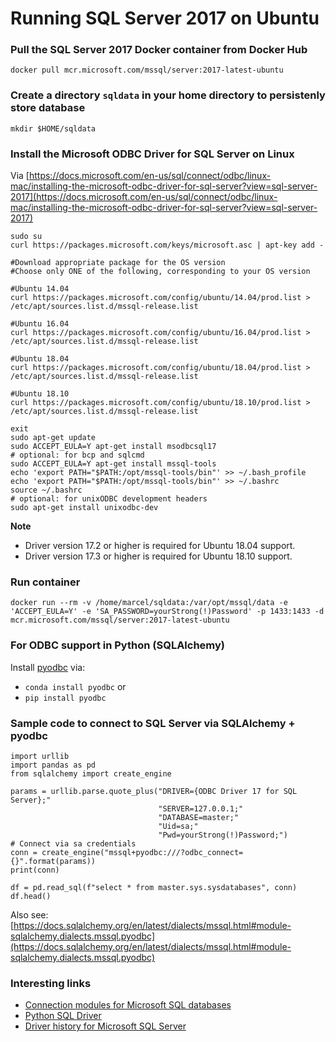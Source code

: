 # Running SQL Server 2017 on Ubuntu

### Pull the SQL Server 2017 Docker container from Docker Hub
`docker pull mcr.microsoft.com/mssql/server:2017-latest-ubuntu`

### Create a directory `sqldata` in your home directory to persistenly store database
`mkdir $HOME/sqldata`

### Install the Microsoft ODBC Driver for SQL Server on Linux
Via [https://docs.microsoft.com/en-us/sql/connect/odbc/linux-mac/installing-the-microsoft-odbc-driver-for-sql-server?view=sql-server-2017](https://docs.microsoft.com/en-us/sql/connect/odbc/linux-mac/installing-the-microsoft-odbc-driver-for-sql-server?view=sql-server-2017)<br>
```
sudo su 
curl https://packages.microsoft.com/keys/microsoft.asc | apt-key add -

#Download appropriate package for the OS version
#Choose only ONE of the following, corresponding to your OS version

#Ubuntu 14.04
curl https://packages.microsoft.com/config/ubuntu/14.04/prod.list > /etc/apt/sources.list.d/mssql-release.list

#Ubuntu 16.04
curl https://packages.microsoft.com/config/ubuntu/16.04/prod.list > /etc/apt/sources.list.d/mssql-release.list

#Ubuntu 18.04
curl https://packages.microsoft.com/config/ubuntu/18.04/prod.list > /etc/apt/sources.list.d/mssql-release.list

#Ubuntu 18.10
curl https://packages.microsoft.com/config/ubuntu/18.10/prod.list > /etc/apt/sources.list.d/mssql-release.list

exit
sudo apt-get update
sudo ACCEPT_EULA=Y apt-get install msodbcsql17
# optional: for bcp and sqlcmd
sudo ACCEPT_EULA=Y apt-get install mssql-tools
echo 'export PATH="$PATH:/opt/mssql-tools/bin"' >> ~/.bash_profile
echo 'export PATH="$PATH:/opt/mssql-tools/bin"' >> ~/.bashrc
source ~/.bashrc
# optional: for unixODBC development headers
sudo apt-get install unixodbc-dev
```

**Note**

* Driver version 17.2 or higher is required for Ubuntu 18.04 support.
* Driver version 17.3 or higher is required for Ubuntu 18.10 support.

### Run container
`docker run --rm -v /home/marcel/sqldata:/var/opt/mssql/data -e 'ACCEPT_EULA=Y' -e 'SA_PASSWORD=yourStrong(!)Password' -p 1433:1433 -d mcr.microsoft.com/mssql/server:2017-latest-ubuntu`

### For ODBC support in Python (SQLAlchemy)
Install [pyodbc](https://github.com/mkleehammer/pyodbc) via:
* `conda install pyodbc` or
* `pip install pyodbc`

### Sample code to connect to SQL Server via SQLAlchemy + pyodbc
```
import urllib
import pandas as pd
from sqlalchemy import create_engine

params = urllib.parse.quote_plus("DRIVER={ODBC Driver 17 for SQL Server};"
                                 "SERVER=127.0.0.1;"
                                 "DATABASE=master;"
                                 "Uid=sa;"
                                 "Pwd=yourStrong(!)Password;")
# Connect via sa credentials
conn = create_engine("mssql+pyodbc:///?odbc_connect={}".format(params))
print(conn)

df = pd.read_sql(f"select * from master.sys.sysdatabases", conn)
df.head()
```
Also see: [https://docs.sqlalchemy.org/en/latest/dialects/mssql.html#module-sqlalchemy.dialects.mssql.pyodbc](https://docs.sqlalchemy.org/en/latest/dialects/mssql.html#module-sqlalchemy.dialects.mssql.pyodbc)

### Interesting links
* [Connection modules for Microsoft SQL databases](https://docs.microsoft.com/en-us/sql/connect/sql-connection-libraries?view=sql-server-2017)
* [Python SQL Driver](https://docs.microsoft.com/en-us/sql/connect/python/python-driver-for-sql-server?view=sqlallproducts-allversions)
* [Driver history for Microsoft SQL Server](https://docs.microsoft.com/en-us/sql/connect/connect-history?view=sqlallproducts-allversions)
